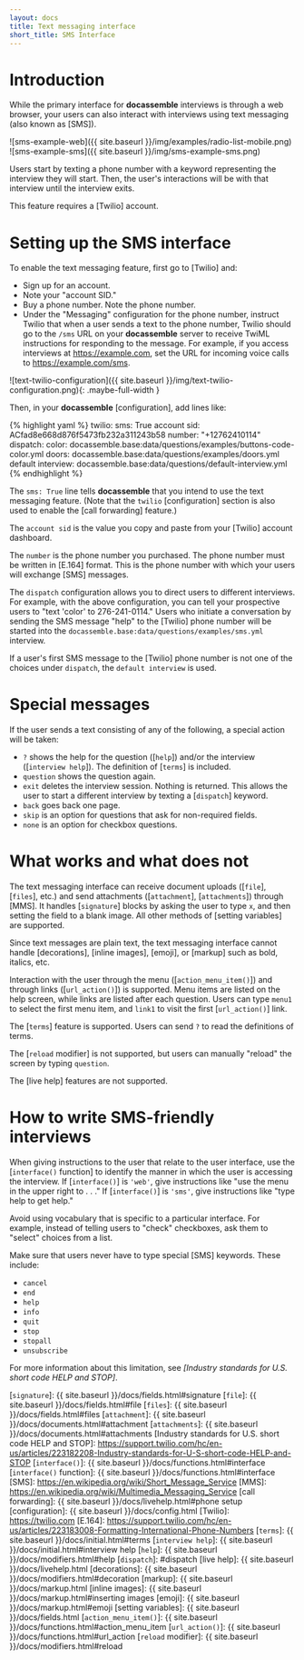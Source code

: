 ```yaml
---
layout: docs
title: Text messaging interface
short_title: SMS Interface
---
```


# Introduction

While the primary interface for **docassemble** interviews is through
a web browser, your users can also interact with interviews using text
messaging (also known as [SMS]).

![sms-example-web]({{ site.baseurl }}/img/examples/radio-list-mobile.png)
![sms-example-sms]({{ site.baseurl }}/img/sms-example-sms.png)

Users start by texting a phone number with a keyword representing the
interview they will start.  Then, the user's interactions will be with
that interview until the interview exits.

This feature requires a [Twilio] account.

# <a name="sms setup"></a>Setting up the SMS interface

To enable the text messaging feature, first go to [Twilio] and:

* Sign up for an account.
* Note your "account SID."
* Buy a phone number.  Note the phone number.
* Under the "Messaging" configuration for the phone number, instruct
  Twilio that when a user sends a text to the phone number, Twilio should go to
  the `/sms` URL on your **docassemble** server to receive TwiML
  instructions for responding to the message.  For example, if you access
  interviews at https://example.com, set the URL for incoming voice
  calls to https://example.com/sms.

![text-twilio-configuration]({{ site.baseurl }}/img/text-twilio-configuration.png){: .maybe-full-width }

Then, in your **docassemble** [configuration], add lines like:

{% highlight yaml %}
twilio:
  sms: True
  account sid: ACfad8e668d876f5473fb232a311243b58
  number: "+12762410114"
  dispatch:
    color: docassemble.base:data/questions/examples/buttons-code-color.yml
    doors: docassemble.base:data/questions/examples/doors.yml
  default interview: docassemble.base:data/questions/default-interview.yml
{% endhighlight %}

The `sms: True` line tells **docassemble** that you intend to use the
text messaging feature.  (Note that the `twilio` [configuration]
section is also used to enable the [call forwarding] feature.)

The `account sid` is the value you copy and paste from your [Twilio]
account dashboard.

The `number` is the phone number you purchased.  The phone number
must be written in [E.164] format.  This is the phone number with
which your users will exchange [SMS] messages.

<a name="dispatch"></a>The `dispatch` configuration allows you to
direct users to different interviews.  For example, with the above
configuration, you can tell your prospective users to "text 'color' to
276-241-0114."  Users who initiate a conversation by sending the SMS
message "help" to the [Twilio] phone number will be started into the
`docassemble.base:data/questions/examples/sms.yml` interview.

If a user's first SMS message to the [Twilio] phone number is not one
of the choices under `dispatch`, the `default interview` is used.

# Special messages

If the user sends a text consisting of any of the following, a special
action will be taken:

* `?` shows the help for the question ([`help`]) and/or the interview
([`interview help`]).  The definition of [`terms`] is included.
* `question` shows the question again.
* `exit` deletes the interview session.  Nothing is returned.  This
  allows the user to start a different interview by texting a
  [`dispatch`] keyword.
* `back` goes back one page.
* `skip` is an option for questions that ask for non-required fields.
* `none` is an option for checkbox questions.

# What works and what does not

The text messaging interface can receive document uploads ([`file`],
[`files`], etc.) and send attachments ([`attachment`],
[`attachments`]) through [MMS].  It handles [`signature`] blocks by
asking the user to type `x`, and then setting the field to a blank
image.  All other methods of [setting variables] are supported.

Since text messages are plain text, the text messaging interface
cannot handle [decorations], [inline images], [emoji], or [markup]
such as bold, italics, etc.

Interaction with the user through the menu ([`action_menu_item()`])
and through links ([`url_action()`]) is supported.  Menu items are
listed on the help screen, while links are listed after each question.
Users can type `menu1` to select the first menu item, and `link1` to
visit the first [`url_action()`] link.

The [`terms`] feature is supported.  Users can send `?` to read the
definitions of terms.

The [`reload` modifier] is not supported, but users can manually
"reload" the screen by typing `question`.

The [live help] features are not supported.

# How to write SMS-friendly interviews

When giving instructions to the user that relate to the user
interface, use the [`interface()` function] to identify the manner in
which the user is accessing the interview.  If [`interface()`] is
`'web'`, give instructions like "use the menu in the upper right to
. . ."  If [`interface()`] is `'sms'`, give instructions like "type
help to get help."

Avoid using vocabulary that is specific to a particular interface.
For example, instead of telling users to "check" checkboxes, ask them
to "select" choices from a list.

Make sure that users never have to type special [SMS] keywords.  These
include:

* `cancel`
* `end`
* `help`
* `info`
* `quit`
* `stop`
* `stopall`
* `unsubscribe`

For more information about this limitation, see
_[Industry standards for U.S. short code HELP and STOP]_.

[`signature`]: {{ site.baseurl }}/docs/fields.html#signature
[`file`]: {{ site.baseurl }}/docs/fields.html#file
[`files`]: {{ site.baseurl }}/docs/fields.html#files
[`attachment`]: {{ site.baseurl }}/docs/documents.html#attachment
[`attachments`]: {{ site.baseurl }}/docs/documents.html#attachments
[Industry standards for U.S. short code HELP and STOP]: https://support.twilio.com/hc/en-us/articles/223182208-Industry-standards-for-U-S-short-code-HELP-and-STOP
[`interface()`]: {{ site.baseurl }}/docs/functions.html#interface
[`interface()` function]: {{ site.baseurl }}/docs/functions.html#interface
[SMS]: https://en.wikipedia.org/wiki/Short_Message_Service
[MMS]: https://en.wikipedia.org/wiki/Multimedia_Messaging_Service
[call forwarding]: {{ site.baseurl }}/docs/livehelp.html#phone setup
[configuration]: {{ site.baseurl }}/docs/config.html
[Twilio]: https://twilio.com
[E.164]: https://support.twilio.com/hc/en-us/articles/223183008-Formatting-International-Phone-Numbers
[`terms`]: {{ site.baseurl }}/docs/initial.html#terms
[`interview help`]: {{ site.baseurl }}/docs/initial.html#interview help
[`help`]: {{ site.baseurl }}/docs/modifiers.html#help
[`dispatch`]: #dispatch
[live help]: {{ site.baseurl }}/docs/livehelp.html
[decorations]: {{ site.baseurl }}/docs/modifiers.html#decoration
[markup]: {{ site.baseurl }}/docs/markup.html
[inline images]: {{ site.baseurl }}/docs/markup.html#inserting images
[emoji]: {{ site.baseurl }}/docs/markup.html#emoji
[setting variables]: {{ site.baseurl }}/docs/fields.html
[`action_menu_item()`]: {{ site.baseurl }}/docs/functions.html#action_menu_item
[`url_action()`]: {{ site.baseurl }}/docs/functions.html#url_action
[`reload` modifier]: {{ site.baseurl }}/docs/modifiers.html#reload
